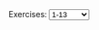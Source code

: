 <body onload="selectFunction()">
Exercises:
  <select id="mySelect" onchange="selectFunction()">
  <option>1-13</option>
  <option>14-26</option>
  <option>27-39</option>
  <option>40-51</option>
  <option>52-58</option>
  <option>59-72</option>
  <option>73-85</option>
  <option>86-98</option>
  <option>99-109</option>
  <option>110-118</option>
  <option>119-131</option>
  <option>132-146</option>
  <option>147-153</option>
  <option>154-164</option>
  <option>165-174</option>
  <option>175-181</option>
  <option>182-184</option>
  <option>185-187</option>
</select>

<p id="music"></p>

<script>
const aud_dir = "https://e1-assets.s3.us-west-1.amazonaws.com/";
const aud_name = "E1TU"
const aud_path = `${aud_dir}${aud_name}`;
const img_dir = "https://www.essentialelementsinteractive.com/EESONGS/Graphics/"
const img_name = "B1Tuba";
const img_path = `${img_dir}${img_name}`;
function selectFunction() {
  let text = "";
  var x = document.getElementById("mySelect").value;
  const myArray = x.split("-");
  var i = myArray[0];
  var num = myArray[1];
  for (; i <= num; i++) 
  {
    if (i < 10) {
    zero = "00";
  } else if (i < 100) {
    zero = "0";
  } else {
    zero = "";
  }
    text +="<img src=" + img_path + zero + i + ".jpg><br><audio controls><source src=" +  aud_path + i + ".mp3></audio><br><hr>";
  }
  document.getElementById("music").innerHTML = text;
}
</script>
</body>
